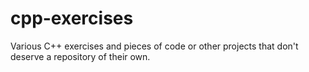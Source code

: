 # cpp-exercises
Various C++ exercises and pieces of code or other projects that don't deserve a repository of their own.
